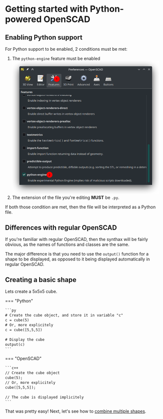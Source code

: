 # Getting started with Python-powered OpenSCAD

## Enabling Python support
For Python support to be enabled, 2 conditions must be met:

1. The `python-engine` feature must be enabled
![Enabling the python engine](./img/enable_python_feature.png)
2. The extension of the file you're editing **MUST** be `.py`.

If both those condition are met, then the file will be interpreted as a Python file.

## Differences with regular OpenSCAD
If you're familiar with regular OpenSCAD, then the synthax will be fairly obvious, as the names of functions and classes are the same.

The major difference is that you need to use the `output()` function for a shape to be displayed, as opposed to it being displayed automatically in regular OpenSCAD.

## Creating a basic shape
Lets create a 5x5x5 cube.

=== "Python"

    ```py
    # Create the cube object, and store it in variable "c"
    c = cube(5)
    # Or, more explicitely
    c = cube([5,5,5])

    # Display the cube
    output(c)
    ```

=== "OpenSCAD"

    ```c++
    // Create the cube object
    cube(5);
    // Or, more explicitely
    cube([5,5,5]);

    // The cube is displayed implicitely
    ```

That was pretty easy!
Next, let's see how to [combine multiple shapes](./combining_objects.md).
